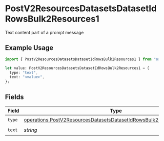 # PostV2ResourcesDatasetsDatasetIdRowsBulk2Resources1

Text content part of a prompt message

## Example Usage

```typescript
import { PostV2ResourcesDatasetsDatasetIdRowsBulk2Resources1 } from "orq-poc-typescript/models/operations";

let value: PostV2ResourcesDatasetsDatasetIdRowsBulk2Resources1 = {
  type: "text",
  text: "<value>",
};
```

## Fields

| Field                                                                                                                                                              | Type                                                                                                                                                               | Required                                                                                                                                                           | Description                                                                                                                                                        |
| ------------------------------------------------------------------------------------------------------------------------------------------------------------------ | ------------------------------------------------------------------------------------------------------------------------------------------------------------------ | ------------------------------------------------------------------------------------------------------------------------------------------------------------------ | ------------------------------------------------------------------------------------------------------------------------------------------------------------------ |
| `type`                                                                                                                                                             | [operations.PostV2ResourcesDatasetsDatasetIdRowsBulk2ResourcesPublicType](../../models/operations/postv2resourcesdatasetsdatasetidrowsbulk2resourcespublictype.md) | :heavy_check_mark:                                                                                                                                                 | N/A                                                                                                                                                                |
| `text`                                                                                                                                                             | *string*                                                                                                                                                           | :heavy_check_mark:                                                                                                                                                 | N/A                                                                                                                                                                |